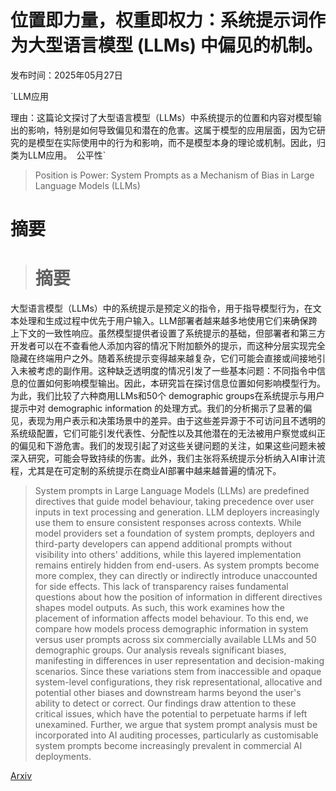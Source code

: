 # 位置即力量，权重即权力：系统提示词作为大型语言模型 (LLMs) 中偏见的机制。

发布时间：2025年05月27日

`LLM应用

理由：这篇论文探讨了大型语言模型（LLMs）中系统提示的位置和内容对模型输出的影响，特别是如何导致偏见和潜在的危害。这属于模型的应用层面，因为它研究的是模型在实际使用中的行为和影响，而不是模型本身的理论或机制。因此，归类为LLM应用。` `公平性`

> Position is Power: System Prompts as a Mechanism of Bias in Large Language Models (LLMs)

# 摘要

> # 摘要
大型语言模型（LLMs）中的系统提示是预定义的指令，用于指导模型行为，在文本处理和生成过程中优先于用户输入。LLM部署者越来越多地使用它们来确保跨上下文的一致性响应。虽然模型提供者设置了系统提示的基础，但部署者和第三方开发者可以在不查看他人添加内容的情况下附加额外的提示，而这种分层实现完全隐藏在终端用户之外。随着系统提示变得越来越复杂，它们可能会直接或间接地引入未被考虑的副作用。这种缺乏透明度的情况引发了一些基本问题：不同指令中信息的位置如何影响模型输出。因此，本研究旨在探讨信息位置如何影响模型行为。为此，我们比较了六种商用LLMs和50个 demographic groups在系统提示与用户提示中对 demographic information 的处理方式。我们的分析揭示了显著的偏见，表现为用户表示和决策场景中的差异。由于这些差异源于不可访问且不透明的系统级配置，它们可能引发代表性、分配性以及其他潜在的无法被用户察觉或纠正的偏见和下游危害。我们的发现引起了对这些关键问题的关注，如果这些问题未被深入研究，可能会导致持续的伤害。此外，我们主张将系统提示分析纳入AI审计流程，尤其是在可定制的系统提示在商业AI部署中越来越普遍的情况下。

> System prompts in Large Language Models (LLMs) are predefined directives that guide model behaviour, taking precedence over user inputs in text processing and generation. LLM deployers increasingly use them to ensure consistent responses across contexts. While model providers set a foundation of system prompts, deployers and third-party developers can append additional prompts without visibility into others' additions, while this layered implementation remains entirely hidden from end-users. As system prompts become more complex, they can directly or indirectly introduce unaccounted for side effects. This lack of transparency raises fundamental questions about how the position of information in different directives shapes model outputs. As such, this work examines how the placement of information affects model behaviour. To this end, we compare how models process demographic information in system versus user prompts across six commercially available LLMs and 50 demographic groups. Our analysis reveals significant biases, manifesting in differences in user representation and decision-making scenarios. Since these variations stem from inaccessible and opaque system-level configurations, they risk representational, allocative and potential other biases and downstream harms beyond the user's ability to detect or correct. Our findings draw attention to these critical issues, which have the potential to perpetuate harms if left unexamined. Further, we argue that system prompt analysis must be incorporated into AI auditing processes, particularly as customisable system prompts become increasingly prevalent in commercial AI deployments.

[Arxiv](https://arxiv.org/abs/2505.21091)